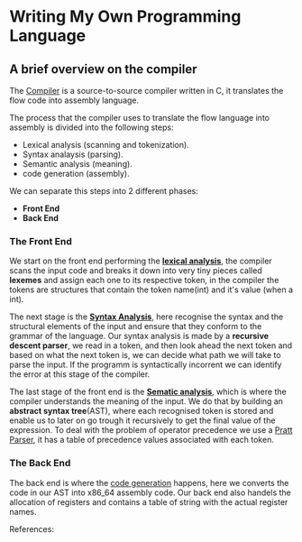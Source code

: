 # Writing My Own Programming Language


<!-- Write about why I'm doing this-->


## A brief overview on the compiler

The [Compiler][1] is a source-to-source compiler written in C, 
it translates the flow code into assembly language.

The process that the compiler uses to translate the flow language into assembly
is divided into the following steps:

- Lexical analysis (scanning and tokenization).
- Syntax analaysis (parsing).
- Semantic analysis (meaning).
- code generation (assembly). 

We can separate this steps into 2 different phases:

- **Front End**
- **Back End**

### The Front End 

We start on the front end performing the [**lexical analysis**][2], the compiler 
scans the input code and breaks it down into very tiny pieces called **lexemes** 
and assign each one to its respective token, in the compiler the tokens are 
structures that contain the token name(int) and it's value (when a int). 

The next stage is the [**Syntax Analysis**][3], here recognise the syntax and 
the structural elements of the input and ensure that they conform to the grammar
of the language. Our syntax analysis is made by a **recursive descent parser**,
we read in a token, and then look ahead the next token and based on what the 
next token is, we can decide what path we will take to parse the input. If the 
programm is syntactically incorrent we can identify the error at this stage of 
the compiler.

The last stage of the front end is the [**Sematic analysis**][4], which is where
the compiler understands the meaning of the input. We do that by building an 
**abstract syntax tree**(AST), where each recognised token is stored and enable us
to later on go trough it recursively to get the final value of the expression.
To deal with the problem of operator precedence we use a [Pratt Parser][5], it
has a table of precedence values associated with each token. 


### The Back End

The back end is where the [code generation][6] happens, here we converts the code
in our AST into x86\_64 assembly code. Our back end also handels the allocation
of registers and contains a table of string with the actual register names.  



References:

[1]: <https://en.wikipedia.org/wiki/Compiler> "Compilers"
[2]: <https://en.wikipedia.org/wiki/Lexical_analysis> "Lexical analysis"
[3]: <https://en.wikipedia.org/wiki/Parsing> "Syntax analysis" 
[4]: <https://en.wikipedia.org/wiki/Semantic_analysis_(compilers)> "Semantic analysis"
[5]: <https://en.wikipedia.org/wiki/Operator-precedence_parser#Pratt_parsing> "Pratt Parsing" 
[6]: <https://en.wikipedia.org/wiki/Code_generation_(compiler)> "Code generation" 
